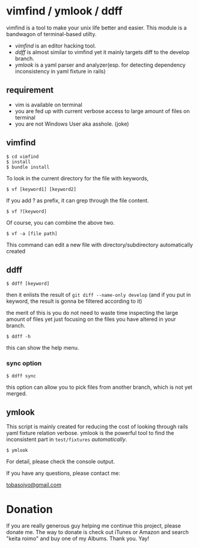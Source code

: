 # vimfind / ymlook / ddff

vimfind is a tool to make your unix life better and easier.
This module is a bandwagon of terminal-based utilty.

- *vimfind* is an editor hacking tool. 
- *ddff* is almost similar to vimfind yet it mainly targets diff to the develop branch.
- *ymlook* is a yaml parser and analyzer(esp. for detecting dependency inconsistency in yaml fixture in rails)

## requirement

- vim is available on terminal
- you are fed up with current verbose access to large amount of files on terminal
- you are not Windows User aka asshole. (joke)

## vimfind

```
$ cd vimfind
$ install
$ bundle install
```

To look in the current directory for the file with keywords,

```
$ vf [keyword1] [keyword2]
```

If you add ? as prefix, it can grep through the file content.
```
$ vf ?[keyword]
```

Of course, you can combine the above two.

```
$ vf -a [file path]
```
This command can edit a new file with directory/subdirectory automatically created

## ddff

```
$ ddff [keyword]
```

then it enlists the result of `git diff --name-only develop` (and if you put in keyword, the result is gonna be filtered according to it)

the merit of this is you do not need to waste time inspecting the large amount of files yet just focusing on the files you have altered in your branch.


```
$ ddff -h
```
this can show the help menu.

### sync option

```
$ ddff sync
```
this option can allow you to pick files from another branch, which is not yet merged.


## ymlook

This script is mainly created for reducing the cost of looking through rails yaml fixture relation verbose. ymlook is the powerful tool to find the inconsistent part in `test/fixtures` *automatically*.

```
$ ymlook
```

For detail, please check the console output.

If you have any questions, please contact me:

tobasojyo@gmail.com


# Donation

If you are really generous guy helping me continue this project, please donate me. The way to donate is check out iTunes or Amazon and search "keita roimo" and buy one of my Albums. Thank you. Yay! 
